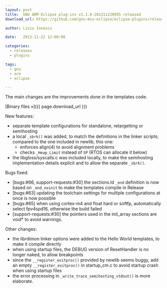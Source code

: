 ```yaml
---
layout: post
title:  GNU ARM Eclipse plug-ins v1.1.6-201311220955 released
download_url: https://github.com/gnu-mcu-eclipse/eclipse-plugins/releases/tag/v1.1.6-201311220955

author: Liviu Ionescu

date:   2013-11-22 12:00:00

categories:
  - releases
  - plugins

tags:
  - gnu
  - arm
  - eclipse

---
```


The main changes are the improvements done in the templates code.

[Binary files »]({{ page.download_url }})

New features:

* separate template configurations for standalone, retargetting or semihosting
* a local `_sbrk()` was added, to match the definitions in the linker scripts; compared to the one included in newlib, this one:
  * enforces align(4) to avoid alignment problems
  * checks `_Heap_Limit` instead of `SP` (RTOS can allocate it below)
* the libgloss/syscalls.c was included locally, to make the semihosting implementation details explicit and to allow the separate `_sbrk()`.

Bugs fixed:

* [bugs:#66, support-requests:#30] the sections.ld `_end` definition is now based on `_end_noinit` to make the templates compile in Release
* [bugs:#63] updating the toolchain settings for multiple configurations at once is now possible
* [bugs:#65] when using cortex-m4 and float hard or softfp, automatically select fpv4spd16, otherwise the build failed
* [support-requests:#30] the pointers used in the init_array sections are void* to avoid warnings.

Other changes:

* the librdimon linker options were added to the Hello World templates, to make it compile directly
* when using startup files, the DEBUG version of ResetHandler is no longer naked, to allow breakpoints
* since the `__register_exitproc()` provided by newlib seems buggy, add an empty `__register_exitproc()` in startup_cm.c to avoid startup crash when using startup files
* the error processing in `_write_trace_semihosting_stdout()` is more elaborate.

